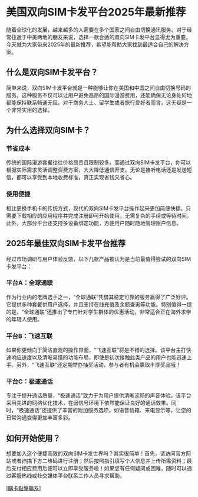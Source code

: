 # 美国双向SIM卡发平台2025年最新推荐

随着全球化的发展，越来越多的人需要在多个国家之间自由切换通讯服务。对于经常往返于中美两地的朋友来说，选择一款合适的双向SIM卡发平台显得尤为重要。今天就为大家带来2025年的最新推荐，希望能帮助大家找到最适合自己的解决方案。

## 什么是双向SIM卡发平台？

简单来说，双向SIM卡发平台就是一种能够让你在美国和中国之间自由切换号码的服务。这种服务不仅可以让用户避免高昂的国际漫游费用，还能确保无论身处何地都能保持联系畅通无阻。对于商务人士、留学生或者旅行爱好者而言，这无疑是一个非常实用的选择。

## 为什么选择双向SIM卡？

### 节省成本
传统的国际漫游套餐往往价格昂贵且限制较多。而通过双向SIM卡发平台，你可以根据实际需求灵活调整资费方案，大大降低通信开支。无论是接听电话还是发送短信，都可以享受到本地收费标准，真正实现省钱又省心。

### 使用便捷
相比更换手机卡的传统方式，现代的双向SIM卡发平台操作起来更加简便快捷。只需要下载相应的应用程序并完成注册即可开始使用，无需复杂的手续或等待时间。此外，大部分平台还支持多设备绑定功能，方便用户随时随地管理账户信息。

## 2025年最佳双向SIM卡发平台推荐

经过市场调研与用户体验反馈，以下几款产品被认为是当前最值得尝试的双向SIM卡发平台：

### 平台A：全球通联
作为行业内的老牌选手之一，“全球通联”凭借其稳定可靠的服务赢得了广泛好评。它提供多种套餐供用户选择，并且支持在线充值及余额查询等功能。特别值得一提的是，“全球通联”还推出了专门针对学生群体的优惠活动，非常适合正在海外求学的年轻人使用。

### 平台B：飞速互联
如果你更倾向于简洁直观的操作界面，“飞速互联”将是不错的选择。该平台主打快速响应速度以及清晰易懂的功能布局，即使是初次接触此类产品的用户也能迅速上手。另外，“飞速互联”还定期举办抽奖活动，参与者有机会赢取丰厚奖品哦！

### 平台C：极速通话
专注于提升通话质量，“极速通话”致力于为用户提供清晰流畅的声音体验。该平台采用先进的网络优化技术，在弱信号环境下依然能保证良好的通话效果。同时，“极速通话”还提供了丰富的附加服务选项，如语音信箱、来电显示等，让您的日常沟通变得更加丰富多彩。

## 如何开始使用？

想要加入这个便捷高效的双向SIM卡发世界吗？其实很简单！首先，请访问官方网站或者扫描下方二维码进行注册；然后按照指引填写个人信息并上传所需资料；最后支付相应费用后便可以立即享受服务啦！如果您有任何疑问或困难，随时可以通过客服热线或社交媒体平台联系工作人员寻求帮助。

[[購卡點擊聯系](https://t.me/s/SXDXQF)]